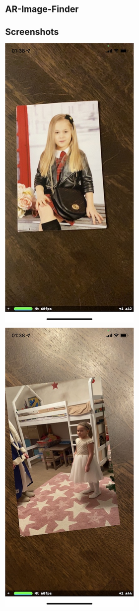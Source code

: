 # AR-Image-Finder

# Screenshots

![Screenshot01](https://github.com/Konstantin-Ryabtsev/AR-Image-Finder/blob/main/AR%20Image%20Finder/Screenshots/Screenshot01.jpg?raw=true)

![Screenshot02](https://github.com/Konstantin-Ryabtsev/AR-Image-Finder/blob/main/AR%20Image%20Finder/Screenshots/Screenshot02.jpg?raw=true)
